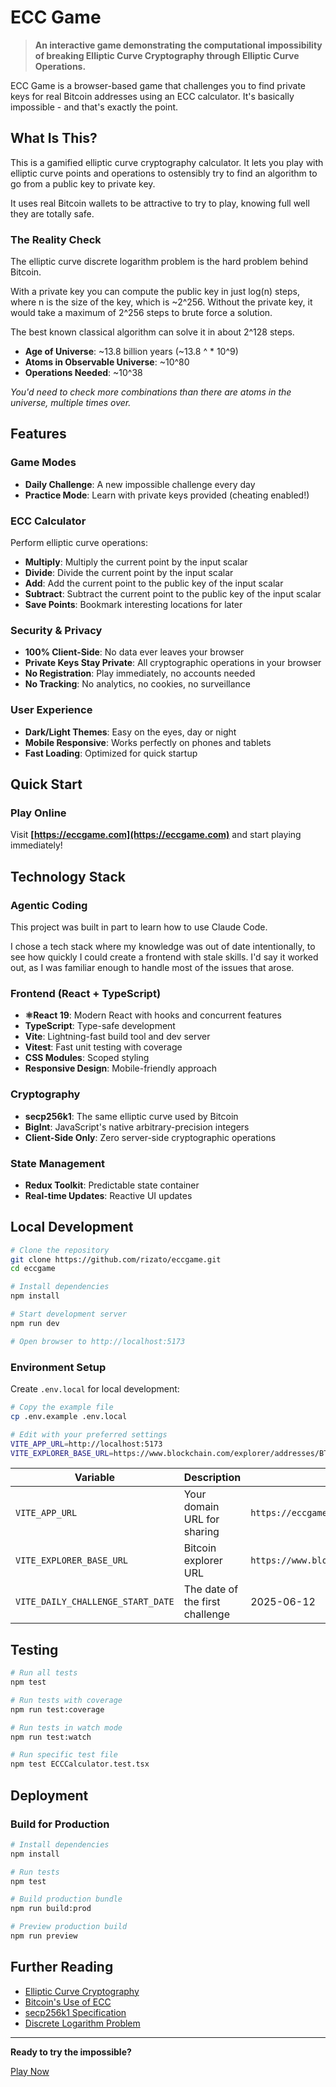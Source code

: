# ECC Game

> **An interactive game demonstrating the computational impossibility of breaking Elliptic Curve Cryptography through Elliptic Curve Operations.**

ECC Game is a browser-based game that challenges you to find private keys for real Bitcoin addresses using an ECC calculator. It's basically impossible - and that's exactly the point.

## What Is This?

This is a gamified elliptic curve cryptography calculator.
It lets you play with elliptic curve points and operations to ostensibly try to find an algorithm to go from a public key to private key.

It uses real Bitcoin wallets to be attractive to try to play, knowing full well they are totally safe.

### The Reality Check

The elliptic curve discrete logarithm problem is the hard problem behind Bitcoin.

With a private key you can compute the public key in just log(n) steps, where n is the size of the key, which is ~2^256.
Without the private key, it would take a maximum of 2^256 steps to brute force a solution.

The best known classical algorithm can solve it in about 2^128 steps.

- **Age of Universe**: ~13.8 billion years (~13.8 ^ * 10^9)
- **Atoms in Observable Universe**: ~10^80
- **Operations Needed**: ~10^38

*You'd need to check more combinations than there are atoms in the universe, multiple times over.*

## Features

### Game Modes

- **Daily Challenge**: A new impossible challenge every day
- **Practice Mode**: Learn with private keys provided (cheating enabled!)

### ECC Calculator

Perform elliptic curve operations:

- **Multiply**: Multiply the current point by the input scalar
- **Divide**: Divide the current point by the input scalar
- **Add**: Add the current point to the public key of the input scalar
- **Subtract**: Subtract the current point to the public key of the input scalar
- **Save Points**: Bookmark interesting locations for later

### Security & Privacy

- **100% Client-Side**: No data ever leaves your browser
- **Private Keys Stay Private**: All cryptographic operations in your browser
- **No Registration**: Play immediately, no accounts needed
- **No Tracking**: No analytics, no cookies, no surveillance

### User Experience

- **Dark/Light Themes**: Easy on the eyes, day or night
- **Mobile Responsive**: Works perfectly on phones and tablets
- **Fast Loading**: Optimized for quick startup

## Quick Start

### Play Online

Visit **[https://eccgame.com](https://eccgame.com)** and start playing immediately!

## Technology Stack

### Agentic Coding

This project was built in part to learn how to use Claude Code.

I chose a tech stack where my knowledge was out of date intentionally, to see how quickly I could create a frontend with stale skills.
I'd say it worked out, as I was familiar enough to handle most of the issues that arose.

### Frontend (React + TypeScript)
- **⚛React 19**: Modern React with hooks and concurrent features
- **TypeScript**: Type-safe development
- **Vite**: Lightning-fast build tool and dev server
- **Vitest**: Fast unit testing with coverage
- **CSS Modules**: Scoped styling
- **Responsive Design**: Mobile-friendly approach

### Cryptography
- **secp256k1**: The same elliptic curve used by Bitcoin
- **BigInt**: JavaScript's native arbitrary-precision integers
- **Client-Side Only**: Zero server-side cryptographic operations

### State Management
- **Redux Toolkit**: Predictable state container
- **Real-time Updates**: Reactive UI updates


## Local Development

```bash
# Clone the repository
git clone https://github.com/rizato/eccgame.git
cd eccgame

# Install dependencies
npm install

# Start development server
npm run dev

# Open browser to http://localhost:5173
```

### Environment Setup

Create `.env.local` for local development:

```bash
# Copy the example file
cp .env.example .env.local

# Edit with your preferred settings
VITE_APP_URL=http://localhost:5173
VITE_EXPLORER_BASE_URL=https://www.blockchain.com/explorer/addresses/BTC/
```

| Variable | Description | Example |
|----------|-------------|---------|
| `VITE_APP_URL` | Your domain URL for sharing | `https://eccgame.com` |
| `VITE_EXPLORER_BASE_URL` | Bitcoin explorer URL | `https://www.blockchain.com/explorer/addresses/BTC/` |
| `VITE_DAILY_CHALLENGE_START_DATE` | The date of the first challenge | 2025-06-12 |


## Testing

```bash
# Run all tests
npm test

# Run tests with coverage
npm run test:coverage

# Run tests in watch mode
npm run test:watch

# Run specific test file
npm test ECCCalculator.test.tsx
```

## Deployment

### Build for Production

```bash
# Install dependencies
npm install

# Run tests
npm test

# Build production bundle
npm run build:prod

# Preview production build
npm run preview
```

## Further Reading

- [Elliptic Curve Cryptography](https://en.wikipedia.org/wiki/Elliptic-curve_cryptography)
- [Bitcoin's Use of ECC](https://bitcoin.org/bitcoin.pdf)
- [secp256k1 Specification](https://www.secg.org/sec2-v2.pdf)
- [Discrete Logarithm Problem](https://en.wikipedia.org/wiki/Discrete_logarithm)

---

**Ready to try the impossible?**

[Play Now](https://eccgame.com)
